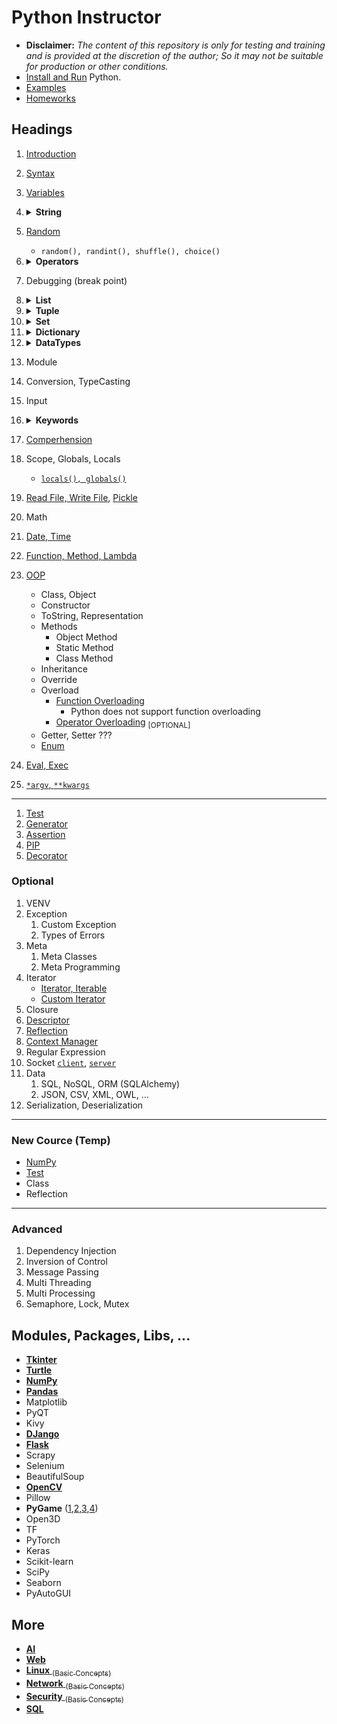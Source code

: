# Python Instructor

- **Disclaimer:** _The content of this repository is only for testing and training and is provided at the discretion of the author; So it may not be suitable for production or other conditions._
- [Install and Run](/lessons/python/installation/README.md) Python.
- [Examples](/lessons/python/examples/README.md)
- [Homeworks](/README-PYTHON-HOMEWORKS.md)

## Headings
1. [Introduction](introduction/README.md)
1. [Syntax](syntax/README.md)
1. [Variables](concepts/variables/README.md)
1. <details>
   <summary><strong>String</strong></summary>

   - [Strings](/lessons/python/concepts/string)
   - [`encode, decode`](/lessons/python/concepts/string/encode-string.py)
   - [`strip, lstrip, rstrip`](/lessons/python/concepts/string/trim-string.py)
   - [`join, concatenation`](/lessons/python/concepts/string/concat-string.py)
   - [`endswith, startswith, find, rfind, index, rindex`](/lessons/python/concepts/string/search-string.py)
   - [`translate, maketrans, format, format_map`](/lessons/python/concepts/string/format-string.py)
   - [`partition, rpartition, splitlines, split, slice`](/lessons/python/concepts/string/split-string.py)
   - [`(title, capitalize), (lower, upper, swapcase, casefold), (center, ljust, rjust)`](/lessons/python/concepts/string/audit-string.py)
   - [`in, (istitle, islower, isupper), isspace, isprintable, isidentifier, (isascii, isalpha), (isalnum, isnumeric, isdecimal, isdigit)`](/lessons/python/concepts/string/check-string.py)
   - [`zfill, count, replace, len, expandtabs, multi-line, loop-over-characters, reverse`](/lessons/python/concepts/string/other-string-functions.py)
   - [Scape Chars `\t \f \" \n \r \b \oct \hex`](/lessons/python/concepts/string/scape-chars.py)
   </details>
2. [Random](/lessons/python/concepts/random/general-random-functions.py)
   - `random(), randint(), shuffle(), choice()`
3. <details>
      <summary><strong>Operators</strong></summary>

      - [Operators](/lessons/python/concepts/operators)
      1. [Arithmetic](/lessons/python/concepts/operators/arithmetic-operators.py) `+ -` ,...
      2. [Assignment](/lessons/python/concepts/operators/assignment-operators.py) `= += -=` ,...
      3. [Comparison](/lessons/python/concepts/operators/comparison-operators.py) `== != >=` ,...
      4. [Logical](/lessons/python/concepts/operators/logical-operators.py) `and, or, not`
      5. [Identity](/lessons/python/concepts/operators/identity-operators.py) `is, is not`
      6. [Membership](/lessons/python/concepts/operators/membership-operators.py) `in, not in`
      7. [Bitwise](/lessons/python/concepts/operators/bitwise-operators.py) `& | ^ ~ << >>`
      </details>
4. Debugging (break point)
5. <details>
      <summary><strong>List</strong></summary>
      
      - Ordered, Changeable, Indexed, Allow Duplicate
      - [`access, assign, iterate, list(), .append(), .insert(), .remove(), del, .pop(), .copy(), .extend(), .clear(), len(), .count(), slice, join, unpack, in, .index(), .reverse(), .sort()`](/lessons/python/concepts/collections/list-access.py)
      </details>
6. <details>
      <summary><strong>Tuple</strong></summary>
      
      - Ordered, Unchangeable, Indexed, Allow Duplicate
      - Tuples are **unchangeable**, or **immutable** so you cannot add or remove items from it
      - [`access, tuple with one item, tuple(), iterate, del completely, len(), .count(), slice, join, unpack, in, .index()`](/lessons/python/concepts/collections/tuple-access.py)
      </details>
7. <details>
      <summary><strong>Set</strong></summary>
      
      - Unordered, Unchangeable (By index, But you can add/remove), Unindexed, No Duplicate
      - [`access, len(), set(), in, .add(), .update(), (.remove(), .discard(), .pop(), del), .copy(), .clear(), (.union(), intersection, difference, symmetric_difference), (disjoint, subset, superset)`](/lessons/python/concepts/collections/set-access.py)
      - [`frozenset()`](/lessons/python/concepts/collections/set-frozen.py)
      </details>
8. <details>
      <summary><strong>Dictionary</strong></summary>
      
      - Ordered, Changeable, Key Value, No Duplicate
      - [`access, assign, .update(), dict(), .keys(), .values(), .items(), zip(), len(), .pop(), .popitem(), del, .clear(), .copy(), .fromkeys(), .setdefault())`](/lessons/python/concepts/collections/dict-access.py)
      </details>
9.  <details>
      <summary><strong>DataTypes</strong></summary>
      
      - Numbers: [`Integer, Float, Complex`](/lessons/python/concepts/data-types/data-type-number.py)
      - Sequence: [`String`](/lessons/python/concepts/data-types/data-type-string.py), [`Range`](/lessons/python/concepts/data-types/data-type-range.py), [`List`](/lessons/python/concepts/collections/list-access.py), [`Tuple`](/lessons/python/concepts/collections/tuple-access.py), `Bytes`, `ByteArray`
      - Set: [`Set`](/lessons/python/concepts/collections/set-access.py), [`FrozenSet`](/lessons/python/concepts/collections/set-frozen.py)
      - Map: [`Dictionary`](/lessons/python/concepts/collections/dict-access.py)
      - Nothing: `None`
      - Boolean: [`Boolean`](/lessons/python/concepts/boolean/boolean-concept.py)
      - Binary: [`Bytes, ByteArray, MemoryView`](/lessons/python/concepts/data-types/data-type-bytes.py)
      - `bytes` is immutable; however `bytearray` is mutable
      </details>
10. Module
11. Conversion, TypeCasting
12. Input
13. <details>
      <summary><strong>Keywords</strong></summary>

      - [if, elif, else](/lessons/python/concepts/keywords/keywords-if-elif.py)
      - [for](/lessons/python/concepts/keywords/keywords-for.py)
      - [while, continue, break](/lessons/python/concepts/keywords/keywords-while.py)
      - [try, except, finally](/lessons/python/concepts/keywords/keywords-try-except.py)
      - [and, or, not, in, is](/lessons/python/concepts/keywords/keywords-and-or-not-in-is.py)
      - [import, from, as](/lessons/python/concepts/keywords/keywords-import.py)
      - [class, def, lambda, pass, return, del](/lessons/python/concepts/keywords/keywords-class-def-lambda-pass-ret-del.py)
      - [global, nonlocal](/lessons/python/concepts/keywords/keywords-scope.py)
      - [assert](/lessons/python/concepts/keywords/keywords-assert.py) <sub>[Optonal]</sub>, [raise](/lessons/python/concepts/keywords/keywords-raise.py) <sub>[Optonal]</sub>
      - [with](/lessons/python/concepts/keywords/keywords-with.py) <sub>[Optonal]</sub>
      - [yield](/lessons/python/concepts/keywords/keywords-yield.py) <sub>[Optonal]</sub>
      </details>
15. [Comperhension](/lessons/python/concepts/collections/comperhension.py)
16. Scope, Globals, Locals
    - [`locals(), globals()`](/lessons/python/concepts/variables/scope.py)
17. [Read File, Write File](/lessons/python/examples/sample/file/read-write-file.py), [Pickle](/lessons/python/examples/sample/file/read-write-pickle.py)
18. Math
19. [Date, Time](/lessons/python/concepts/date-time/date-time.py)
14. [Function, Method, Lambda](/lessons/python/concepts/object-oriented/types-of-methods.py)
20. [OOP](/lessons/python/concepts/object-oriented/README.md)
    - Class, Object
    - Constructor
    - ToString, Representation
    - Methods
      - Object Method
      - Static Method
      - Class Method
    - Inheritance
    - Override
    - Overload
      - [Function Overloading](/lessons/python/concepts/object-oriented/function-overloading.py)
          -  Python does not support function overloading
      - [Operator Overloading](/lessons/python/concepts/operators/operator-overload.py) <sub>[OPTIONAL]</sub>
    - Getter, Setter ???
    - [Enum](/lessons/python/concepts/enum/color-enum.py)
1. [Eval, Exec](/lessons/python/concepts/advanced/eval-exec.py)
1. [`*argv`, `**kwargs`](/lessons/python/concepts/advanced/argv-kwargs.py)
----
1. [Test](concepts/test/README.md)
1. [Generator](/lessons/python/concepts/advanced/simple-generator.py)
1. [Assertion](/lessons/python/concepts/advanced/simple-assertion.py)
1. [PIP](/lessons/python/installation/README-PIP.md)
1. [Decorator](/lessons/python/concepts/advanced/simple-decorator.py)


### Optional
1. VENV
7. Exception
   1. Custom Exception
   2. Types of Errors
10. Meta
    1.  Meta Classes
    2.  Meta Programming
12. Iterator
    - [Iterator, Iterable](/lessons/python/concepts/advanced/simple-iterator.py)
    - [Custom Iterator](/lessons/python/concepts/advanced/custom-iterator.py)
13. Closure
14. [Descriptor](/lessons/python/concepts/advanced/simple-descriptor.py)
15. [Reflection](/lessons/python/concepts/advanced/simple-reflection.py)
16. [Context Manager](/lessons/python/concepts/keywords/keywords-with.py)
17. Regular Expression
18. Socket [`client`](/lessons/python/examples/sample/socket/simple-socket-client.py), [`server`](/lessons/python/examples/sample/socket/simple-socket-server.py)
19. Data
    1.  SQL, NoSQL, ORM (SQLAlchemy)
    2.  JSON, CSV, XML, OWL, ...
20. Serialization, Deserialization


---
### New Cource (Temp)
- [NumPy](/lessons/python/modules/numpy/README.md)
- [Test](concepts/test/README.md)
- Class
- Reflection
---

### Advanced
1. Dependency Injection
2. Inversion of Control
3. Message Passing
4. Multi Threading
5. Multi Processing
6. Semaphore, Lock, Mutex

## Modules, Packages, Libs, ...
- [**Tkinter**](/lessons/python/modules/tkinter/README.md)
- [**Turtle**](/lessons/python/modules/turtle/README.md)
- [**NumPy**](/lessons/python/modules/numpy/README.md)
- [**Pandas**](/lessons/python/modules/pandas/README.md)
- Matplotlib
- PyQT
- Kivy
- [**DJango**](/lessons/python/modules/django/README.md)
- [**Flask**](/lessons/python/modules/flask/README.md)
- Scrapy
- Selenium
- BeautifulSoup
- [**OpenCV**](/lessons/python/modules/opencv/README.md)
- Pillow
- **PyGame** ([1](/lessons/python/examples/sample/game_engine/simple-2d-game-part1.py),[2](/lessons/python/examples/sample/game_engine/simple-2d-game-part2.py),[3](/lessons/python/examples/sample/game_engine/simple-2d-game-part3.py),[4](/lessons/python/examples/sample/game_engine/simple-2d-game-part4.py))
- Open3D
- TF
- PyTorch
- Keras
- Scikit-learn
- SciPy
- Seaborn
- PyAutoGUI

## More
- [**AI**](lessons/ai/README.md)
- [**Web**](lessons/frontend/README.md)
- [**Linux** <sub>(Basic Concepts)</sub>](lessons/linux/README.md)
- [**Network** <sub>(Basic Concepts)</sub>](lessons/network/README.md)
- [**Security** <sub>(Basic Concepts)</sub>](lessons/security/README.md)
- [**SQL**](lessons/sql/README.md)